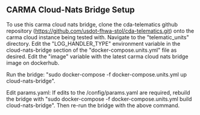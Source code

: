 ## CARMA Cloud-Nats Bridge Setup 

To use this carma cloud nats bridge, clone the cda-telematics github repository (https://github.com/usdot-fhwa-stol/cda-telematics.git) 
onto the carma cloud instance being tested with. Navigate to the "telematic_units" directory. Edit the "LOG_HANDLER_TYPE" environment variable 
in the cloud-nats-bridge section of the "docker-compose.units.yml" file as desired. Edit the "image" variable with the latest carma cloud nats 
bridge image on dockerhub. 

Run the bridge:
"sudo docker-compose -f docker-compose.units.yml up cloud-nats-bridge". 

Edit params.yaml:
If edits to the /config/params.yaml are required, rebuild the bridge with "sudo docker-compose -f docker-compose.units.yml build cloud-nats-bridge".
Then re-run the bridge with the above command.

	
